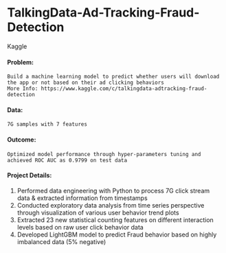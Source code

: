 # TalkingData-Ad-Tracking-Fraud-Detection
Kaggle

#### Problem: 
    Build a machine learning model to predict whether users will download the app or not based on their ad clicking behaviors 
    More Info: https://www.kaggle.com/c/talkingdata-adtracking-fraud-detection
    
#### Data:
    7G samples with 7 features
    
#### Outcome:
    Optimized model performance through hyper-parameters tuning and achieved ROC AUC as 0.9799 on test data
    
#### Project Details:
1. Performed data engineering with Python to process 7G click stream data & extracted information from timestamps
2. Conducted exploratory data analysis from time series perspective through visualization of various user behavior trend plots
3. Extracted 23 new statistical counting features on different interaction levels based on raw user click behavior data 
4. Developed LightGBM model to predict Fraud behavior based on highly imbalanced data (5% negative)

